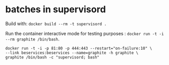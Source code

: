 batches in supervisord
======================

Build with: `docker build --rm -t supervisord .`

Run the container interactive mode for testing purposes :
`docker run -t -i --rm graphite /bin/bash`.

```
docker run -t -i -p 81:80 -p 444:443 --restart="on-failure:10" \
--link beservices:beservices --name=graphite -h graphite \
graphite /bin/bash -c "supervisord; bash"
```

